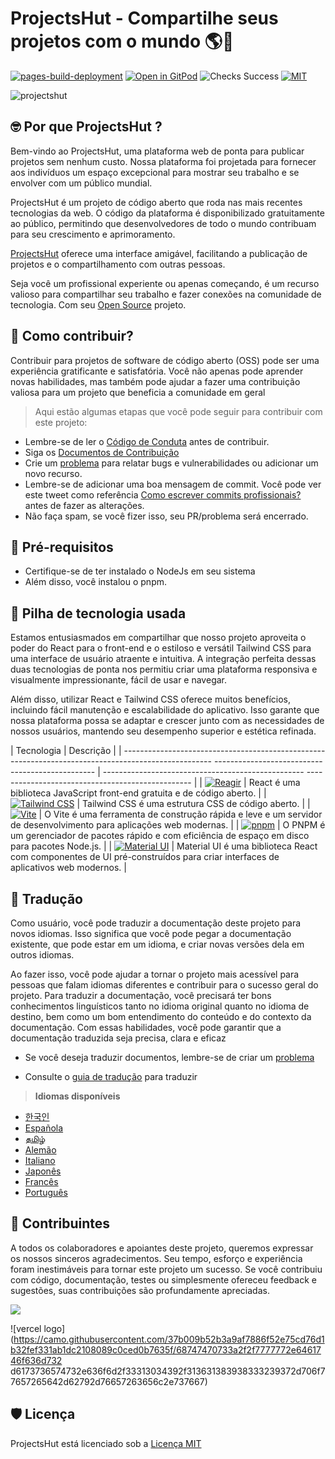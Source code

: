# **ProjectsHut - Compartilhe seus projetos com o mundo 🌎🌈**

[![pages-build-deployment](https://github.com/priyankarpal/ProjectsHut/actions/workflows/pages/pages-build-deployment/badge.svg?branch=main)](https://github.com/priyankarpal/ProjectsHut/actions/workflows/pages/pages-build-deployment) [![Open in GitPod](https://img.shields.io/badge/Gitpod-Ready--to--Code-blue?logo=gitpod)](https://gitpod.io/#https://github.com/priyankarpal/ProjectsHut) ![Checks Success](https://badgen.net/github/checks/node-formidable/node-formidable) [![MIT](https://badgen.net/badge/license/MIT/blue)](https://github.com/priyankarpal/ProjectsHut/blob/main/LICENSE)

![projectshut](https://user-images.githubusercontent.com/88102392/235369195-189ad8cd-31df-4099-8b99-3efac3056651.png)

## 🤓 Por que ProjectsHut ?

Bem-vindo ao ProjectsHut, uma plataforma web de ponta para publicar projetos sem nenhum custo. Nossa plataforma foi projetada para fornecer aos indivíduos um espaço excepcional para mostrar seu trabalho e se envolver com um público mundial.

ProjectsHut é um projeto de código aberto que roda nas mais recentes tecnologias da web. O código da plataforma é disponibilizado gratuitamente ao público, permitindo que desenvolvedores de todo o mundo contribuam para seu crescimento e aprimoramento.


[ProjectsHut](https://projectshut.vercel.app) oferece uma interface amigável, facilitando a publicação de projetos e o compartilhamento com outras pessoas.

Seja você um profissional experiente ou apenas começando, é um recurso valioso para compartilhar seu trabalho e fazer conexões na comunidade de tecnologia. Com seu [Open Source](https://opensource.guide) projeto.

## 🤔 Como contribuir?

Contribuir para projetos de software de código aberto (OSS) pode ser uma experiência gratificante e satisfatória. Você não apenas pode aprender novas habilidades, mas também pode ajudar a fazer uma contribuição valiosa para um projeto que beneficia a comunidade em geral

> Aqui estão algumas etapas que você pode seguir para contribuir com este projeto:

- Lembre-se de ler o [Código de Conduta](https://github.com/priyankarpal/ProjectsHut/blob/main/CODE_OF_CONDUCT.md) antes de contribuir.
- Siga os [Documentos de Contribuição](/contributing.md)
- Crie um [problema](https://github.com/priyankarpal/ProjectsHut/issues/new/choose) para relatar bugs e vulnerabilidades ou adicionar um novo recurso.
- Lembre-se de adicionar uma boa mensagem de commit. Você pode ver este tweet como referência [Como escrever commits profissionais?](https://twitter.com/Priyankarpal/status/1638403157863673859) antes de fazer as alterações.
- Não faça spam, se você fizer isso, seu PR/problema será encerrado.

## 🤏 Pré-requisitos

- Certifique-se de ter instalado o NodeJs em seu sistema
- Além disso, você instalou o pnpm.

## 🧰 Pilha de tecnologia usada

Estamos entusiasmados em compartilhar que nosso projeto aproveita o poder do React para o front-end e o estiloso e versátil Tailwind CSS para uma interface de usuário atraente e intuitiva. A integração perfeita dessas duas tecnologias de ponta nos permitiu criar uma plataforma responsiva e visualmente impressionante, fácil de usar e navegar.

Além disso, utilizar React e Tailwind CSS oferece muitos benefícios, incluindo fácil manutenção e escalabilidade do aplicativo. Isso garante que nossa plataforma possa se adaptar e crescer junto com as necessidades de nossos usuários, mantendo seu desempenho superior e estética refinada.

| Tecnologia | Descrição |
| -------------------------------------------------- -------------------------------------------------- ------------------------------------------------ | -------------------------------------------------- ------------------------------------------------- |
| [![Reagir](https://img.shields.io/badge/-React-blue?style=flat-square&logo=react&logoColor=white)](https://reactjs.org/) | React é uma biblioteca JavaScript front-end gratuita e de código aberto. |
| [![Tailwind CSS](https://img.shields.io/badge/-Tailwind%20CSS-38B2AC?style=flat-square&logo=tailwind-css&logoColor=white)](https://tailwindcss.com/) | Tailwind CSS é uma estrutura CSS de código aberto. |
| [![Vite](https://img.shields.io/static/v1?style=for-the-badge&message=Vite&color=646CFF&logo=Vite&logoColor=FFFFFF&label=)](https://vitejs.dev/) | O Vite é uma ferramenta de construção rápida e leve e um servidor de desenvolvimento para aplicações web modernas. |
| [![pnpm](https://img.shields.io/static/v1?style=for-the-badge&message=pnpm&color=222222&logo=pnpm&logoColor=F69220&label=)](https://pnpm.io/) | O PNPM é um gerenciador de pacotes rápido e com eficiência de espaço em disco para pacotes Node.js. |
| [![Material UI](https://img.shields.io/badge/-Material_UI-0081CB?logo=Material-UI&logoColor=white&style=for-the-badge)](https://mui.com/) | Material UI é uma biblioteca React com componentes de UI pré-construídos para criar interfaces de aplicativos web modernos. |

## 📙 Tradução

Como usuário, você pode traduzir a documentação deste projeto para novos idiomas. Isso significa que você pode pegar a documentação existente, que pode estar em um idioma, e criar novas versões dela em outros idiomas.

Ao fazer isso, você pode ajudar a tornar o projeto mais acessível para pessoas que falam idiomas diferentes e contribuir para o sucesso geral do projeto. Para traduzir a documentação, você precisará ter bons conhecimentos linguísticos tanto no idioma original quanto no idioma de destino, bem como um bom entendimento do conteúdo e do contexto da documentação. Com essas habilidades, você pode garantir que a documentação traduzida seja precisa, clara e eficaz

- Se você deseja traduzir documentos, lembre-se de criar um [problema](https://github.com/priyankarpal/ProjectsHut/issues/new?assignees=&labels=Translate&template=translation-.md&title=+Translate)

- Consulte o [guia de tradução](https://github.com/priyankarpal/ProjectsHut/blob/main/translations/translation_guide.md) para traduzir

> **Idiomas disponíveis**

- [한국인](https://github.com/priyankarpal/ProjectsHut/tree/main/translations/Korean)
- [Española](https://github.com/priyankarpal/ProjectsHut/tree/main/translations/Spanish)
- [தமிழ்](https://github.com/priyankarpal/ProjectsHut/tree/main/translations/Tamil)
- [Alemão](https://github.com/priyankarpal/ProjectsHut/tree/main/translations/German)
- [Italiano](https://github.com/priyankarpal/ProjectsHut/tree/main/translations/Italian)
- [Japonês](https://github.com/priyankarpal/ProjectsHut/tree/main/translations/Japanese)
- [Francês](https://github.com/priyankarpal/ProjectsHut/tree/main/translations/French)
- [Português](https://github.com/priyankarpal/ProjectsHut/tree/main/translations/Portuguese)

## 🤝 Contribuintes

A todos os colaboradores e apoiantes deste projeto, queremos expressar os nossos sinceros agradecimentos. Seu tempo, esforço e experiência foram inestimáveis para tornar este projeto um sucesso. Se você contribuiu com código, documentação, testes ou simplesmente ofereceu feedback e sugestões, suas contribuições são profundamente apreciadas.

<a href="https://github.com/priyankarpal/ProjectsHut/graphs/contributors">
   <img src="https://contrib.rocks/image?repo=priyankarpal/ProjectsHut" />
</a>

![vercel logo](https://camo.githubusercontent.com/37b009b52b3a9af7886f52e75cd76d1b32fef331ab1dc2108089c0ced0b7635f/68747470733a2f2f7777772e6461746f636d732 d6173736574732e636f6d2f33313034392f313631383938333239372d706f77657265642d62792d76657263656c2e737667)

## 🛡️ Licença
ProjectsHut está licenciado sob a [Licença MIT](https://github.com/priyankarpal/ProjectsHut/blob/main/LICENSE)